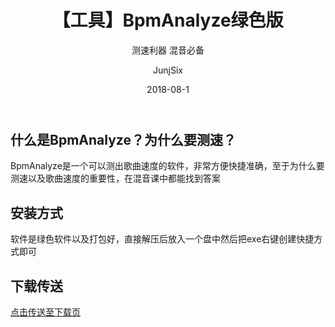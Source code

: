 ﻿---
layout:     post
title:      【工具】BpmAnalyze绿色版
subtitle:   测速利器 混音必备
date:       2018-08-1
author:     JunjSix
header-img: img/bm_2.jpg
catalog: true
tags:
    - 工具
---
## 什么是BpmAnalyze？为什么要测速？
BpmAnalyze是一个可以测出歌曲速度的软件，非常方便快捷准确，至于为什么要测速以及歌曲速度的重要性，在混音课中都能找到答案
## 安装方式
软件是绿色软件以及打包好，直接解压后放入一个盘中然后把exe右键创建快捷方式即可
## 下载传送
[点击传送至下载页][1]


  [1]: https://pan.baidu.com/s/1Xmvyk_4hFZYVDEGoAwPY1Q